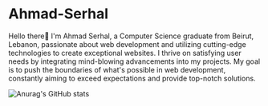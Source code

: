 # Ahmad-Serhal

Hello there👋
I'm Ahmad Serhal, a Computer Science graduate from Beirut, Lebanon, passionate about web development and utilizing cutting-edge technologies to create exceptional websites. I thrive on satisfying user needs by integrating mind-blowing advancements into my projects. My goal is to push the boundaries of what's possible in web development, constantly aiming to exceed expectations and provide top-notch solutions.

![Anurag's GitHub stats](https://github-readme-stats.vercel.app/api?username=AhmadSerhall&show_icons=true&theme=radical)


